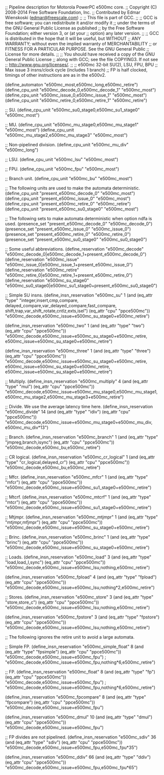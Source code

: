 ;; Pipeline description for Motorola PowerPC e500mc core.
;;   Copyright (C) 2008-2014 Free Software Foundation, Inc.
;;   Contributed by Edmar Wienskoski (edmar@freescale.com)
;;
;; This file is part of GCC.
;;
;; GCC is free software; you can redistribute it and/or modify it
;; under the terms of the GNU General Public License as published
;; by the Free Software Foundation; either version 3, or (at your
;; option) any later version.
;;
;; GCC is distributed in the hope that it will be useful, but WITHOUT
;; ANY WARRANTY; without even the implied warranty of MERCHANTABILITY
;; or FITNESS FOR A PARTICULAR PURPOSE.  See the GNU General Public
;; License for more details.
;;
;; You should have received a copy of the GNU General Public License
;; along with GCC; see the file COPYING3.  If not see
;; <http://www.gnu.org/licenses/>.
;;
;; e500mc 32-bit SU(2), LSU, FPU, BPU
;; Max issue 3 insns/clock cycle (includes 1 branch)
;; FP is half clocked, timings of other instructions are as in the e500v2.

(define_automaton "e500mc_most,e500mc_long,e500mc_retire")
(define_cpu_unit "e500mc_decode_0,e500mc_decode_1" "e500mc_most")
(define_cpu_unit "e500mc_issue_0,e500mc_issue_1"   "e500mc_most")
(define_cpu_unit "e500mc_retire_0,e500mc_retire_1" "e500mc_retire")

;; SU.
(define_cpu_unit "e500mc_su0_stage0,e500mc_su1_stage0" "e500mc_most")

;; MU.
(define_cpu_unit "e500mc_mu_stage0,e500mc_mu_stage1" "e500mc_most")
(define_cpu_unit "e500mc_mu_stage2,e500mc_mu_stage3" "e500mc_most")

;; Non-pipelined division.
(define_cpu_unit "e500mc_mu_div" "e500mc_long")

;; LSU.
(define_cpu_unit "e500mc_lsu" "e500mc_most")

;; FPU.
(define_cpu_unit "e500mc_fpu" "e500mc_most")

;; Branch unit.
(define_cpu_unit "e500mc_bu" "e500mc_most")

;; The following units are used to make the automata deterministic.
(define_cpu_unit "present_e500mc_decode_0" "e500mc_most")
(define_cpu_unit "present_e500mc_issue_0" "e500mc_most")
(define_cpu_unit "present_e500mc_retire_0" "e500mc_retire")
(define_cpu_unit "present_e500mc_su0_stage0" "e500mc_most")

;; The following sets to make automata deterministic when option ndfa is used.
(presence_set "present_e500mc_decode_0" "e500mc_decode_0")
(presence_set "present_e500mc_issue_0" "e500mc_issue_0")
(presence_set "present_e500mc_retire_0" "e500mc_retire_0")
(presence_set "present_e500mc_su0_stage0" "e500mc_su0_stage0")

;; Some useful abbreviations.
(define_reservation "e500mc_decode"
    "e500mc_decode_0|e500mc_decode_1+present_e500mc_decode_0")
(define_reservation "e500mc_issue"
    "e500mc_issue_0|e500mc_issue_1+present_e500mc_issue_0")
(define_reservation "e500mc_retire"
   "e500mc_retire_0|e500mc_retire_1+present_e500mc_retire_0")
(define_reservation "e500mc_su_stage0"
   "e500mc_su0_stage0|e500mc_su1_stage0+present_e500mc_su0_stage0")

;; Simple SU insns.
(define_insn_reservation "e500mc_su" 1
  (and (eq_attr "type" "integer,insert,cmp,compare,\
                        delayed_compare,var_delayed_compare,fast_compare,\
                        shift,trap,var_shift_rotate,cntlz,exts,isel")
       (eq_attr "cpu" "ppce500mc"))
  "e500mc_decode,e500mc_issue+e500mc_su_stage0+e500mc_retire")

(define_insn_reservation "e500mc_two" 1
  (and (eq_attr "type" "two")
       (eq_attr "cpu" "ppce500mc"))
  "e500mc_decode,e500mc_issue+e500mc_su_stage0+e500mc_retire,\
   e500mc_issue+e500mc_su_stage0+e500mc_retire")

(define_insn_reservation "e500mc_three" 1
  (and (eq_attr "type" "three")
       (eq_attr "cpu" "ppce500mc"))
  "e500mc_decode,e500mc_issue+e500mc_su_stage0+e500mc_retire,\
   e500mc_issue+e500mc_su_stage0+e500mc_retire,\
   e500mc_issue+e500mc_su_stage0+e500mc_retire")

;; Multiply.
(define_insn_reservation "e500mc_multiply" 4
  (and (eq_attr "type" "mul")
       (eq_attr "cpu" "ppce500mc"))
  "e500mc_decode,e500mc_issue+e500mc_mu_stage0,e500mc_mu_stage1,\
   e500mc_mu_stage2,e500mc_mu_stage3+e500mc_retire")

;; Divide. We use the average latency time here.
(define_insn_reservation "e500mc_divide" 14
  (and (eq_attr "type" "idiv")
       (eq_attr "cpu" "ppce500mc"))
  "e500mc_decode,e500mc_issue+e500mc_mu_stage0+e500mc_mu_div,\
   e500mc_mu_div*13")

;; Branch.
(define_insn_reservation "e500mc_branch" 1
  (and (eq_attr "type" "jmpreg,branch,isync")
       (eq_attr "cpu" "ppce500mc"))
  "e500mc_decode,e500mc_bu,e500mc_retire")

;; CR logical.
(define_insn_reservation "e500mc_cr_logical" 1
  (and (eq_attr "type" "cr_logical,delayed_cr")
       (eq_attr "cpu" "ppce500mc"))
  "e500mc_decode,e500mc_bu,e500mc_retire")

;; Mfcr.
(define_insn_reservation "e500mc_mfcr" 1
  (and (eq_attr "type" "mfcr")
       (eq_attr "cpu" "ppce500mc"))
  "e500mc_decode,e500mc_issue+e500mc_su1_stage0+e500mc_retire")

;; Mtcrf.
(define_insn_reservation "e500mc_mtcrf" 1
  (and (eq_attr "type" "mtcr")
       (eq_attr "cpu" "ppce500mc"))
  "e500mc_decode,e500mc_issue+e500mc_su1_stage0+e500mc_retire")

;; Mtjmpr.
(define_insn_reservation "e500mc_mtjmpr" 1
  (and (eq_attr "type" "mtjmpr,mfjmpr")
       (eq_attr "cpu" "ppce500mc"))
  "e500mc_decode,e500mc_issue+e500mc_su_stage0+e500mc_retire")

;; Brinc.
(define_insn_reservation "e500mc_brinc" 1
  (and (eq_attr "type" "brinc")
       (eq_attr "cpu" "ppce500mc"))
  "e500mc_decode,e500mc_issue+e500mc_su_stage0+e500mc_retire")

;; Loads.
(define_insn_reservation "e500mc_load" 3
  (and (eq_attr "type" "load,load_l,sync")
       (eq_attr "cpu" "ppce500mc"))
  "e500mc_decode,e500mc_issue+e500mc_lsu,nothing,e500mc_retire")

(define_insn_reservation "e500mc_fpload" 4
  (and (eq_attr "type" "fpload")
       (eq_attr "cpu" "ppce500mc"))
  "e500mc_decode,e500mc_issue+e500mc_lsu,nothing*2,e500mc_retire")

;; Stores.
(define_insn_reservation "e500mc_store" 3
  (and (eq_attr "type" "store,store_c")
       (eq_attr "cpu" "ppce500mc"))
  "e500mc_decode,e500mc_issue+e500mc_lsu,nothing,e500mc_retire")

(define_insn_reservation "e500mc_fpstore" 3
  (and (eq_attr "type" "fpstore")
       (eq_attr "cpu" "ppce500mc"))
  "e500mc_decode,e500mc_issue+e500mc_lsu,nothing,e500mc_retire")

;; The following ignores the retire unit to avoid a large automata.

;; Simple FP.
(define_insn_reservation "e500mc_simple_float" 8
  (and (eq_attr "type" "fpsimple")
       (eq_attr "cpu" "ppce500mc"))
  "e500mc_decode,e500mc_issue+e500mc_fpu")
; "e500mc_decode,e500mc_issue+e500mc_fpu,nothing*6,e500mc_retire")

;; FP.
(define_insn_reservation "e500mc_float" 8
  (and (eq_attr "type" "fp")
       (eq_attr "cpu" "ppce500mc"))
  "e500mc_decode,e500mc_issue+e500mc_fpu")
; "e500mc_decode,e500mc_issue+e500mc_fpu,nothing*6,e500mc_retire")

(define_insn_reservation "e500mc_fpcompare" 8
  (and (eq_attr "type" "fpcompare")
       (eq_attr "cpu" "ppce500mc"))
  "e500mc_decode,e500mc_issue+e500mc_fpu")

(define_insn_reservation "e500mc_dmul" 10
  (and (eq_attr "type" "dmul")
       (eq_attr "cpu" "ppce500mc"))
  "e500mc_decode,e500mc_issue+e500mc_fpu")

;; FP divides are not pipelined.
(define_insn_reservation "e500mc_sdiv" 36
  (and (eq_attr "type" "sdiv")
       (eq_attr "cpu" "ppce500mc"))
  "e500mc_decode,e500mc_issue+e500mc_fpu,e500mc_fpu*35")

(define_insn_reservation "e500mc_ddiv" 66
  (and (eq_attr "type" "ddiv")
       (eq_attr "cpu" "ppce500mc"))
  "e500mc_decode,e500mc_issue+e500mc_fpu,e500mc_fpu*65")
